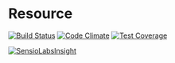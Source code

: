 # Resource

[![Build Status](https://travis-ci.org/managlea/Resource.svg?branch=master)](https://travis-ci.org/managlea/Resource)
[![Code Climate](https://codeclimate.com/github/managlea/Resource/badges/gpa.svg)](https://codeclimate.com/github/managlea/Resource)
[![Test Coverage](https://codeclimate.com/github/managlea/Resource/badges/coverage.svg)](https://codeclimate.com/github/managlea/Resource)

[![SensioLabsInsight](https://insight.sensiolabs.com/projects/c9ed271d-9842-49be-90c0-16e921980f7a/mini.png)](https://insight.sensiolabs.com/projects/c9ed271d-9842-49be-90c0-16e921980f7a)
